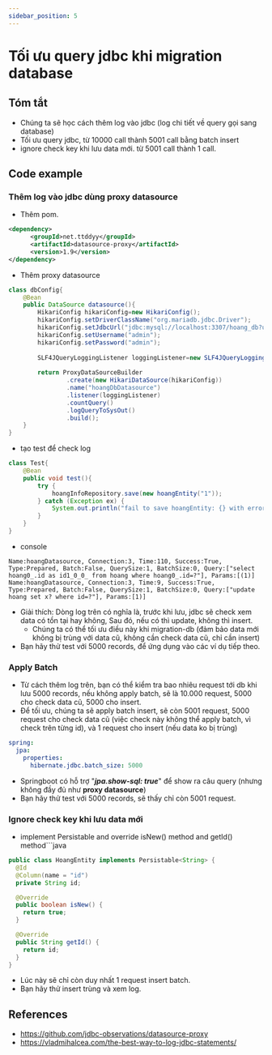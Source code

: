 ```yaml
---
sidebar_position: 5
---
```


# Tối ưu query jdbc khi migration database

## Tóm tắt
- Chúng ta sẽ học cách thêm log vào jdbc (log chi tiết về query gọi sang database) 
- Tối ưu query jdbc, từ 10000 call thành 5001 call bằng batch insert
- ignore check key khi lưu data mới. từ 5001 call thành 1 call.

## Code example
### Thêm log vào jdbc dùng **proxy datasource**
- Thêm pom.
```xml
<dependency>
      <groupId>net.ttddyy</groupId>
      <artifactId>datasource-proxy</artifactId>
      <version>1.9</version>
</dependency>
```
- Thêm proxy datasource
```java
class dbConfig{
    @Bean
    public DataSource datasource(){
        HikariConfig hikariConfig=new HikariConfig();
        hikariConfig.setDriverClassName("org.mariadb.jdbc.Driver");
        hikariConfig.setJdbcUrl("jdbc:mysql://localhost:3307/hoang_db?useSSL=false&useUnicode=yes&characterEncoding=UTF-8");
        hikariConfig.setUsername("admin");
        hikariConfig.setPassword("admin");
    
        SLF4JQueryLoggingListener loggingListener=new SLF4JQueryLoggingListener();
    
        return ProxyDataSourceBuilder
                .create(new HikariDataSource(hikariConfig))
                .name("hoangDbDatasource")
                .listener(loggingListener)
                .countQuery()
                .logQueryToSysOut()
                .build();
    }
}
```
- tạo test để check log
```java
class Test{
    @Bean
    public void test(){
        try {
            hoangInfoRepository.save(new hoangEntity("1"));
        } catch (Exception ex) {
            System.out.println("fail to save hoangEntity: {} with error" + ex);
        }
    }
}
```
- console
```
Name:hoangDatasource, Connection:3, Time:110, Success:True, Type:Prepared, Batch:False, QuerySize:1, BatchSize:0, Query:["select hoang0_.id as id1_0_0_ from hoang where hoang0_.id=?"], Params:[(1)]
Name:hoangDatasource, Connection:3, Time:9, Success:True, Type:Prepared, Batch:False, QuerySize:1, BatchSize:0, Query:["update hoang set x? where id=?"], Params:[1)]
```
- Giải thích: Dòng log trên có nghĩa là, trước khi lưu, jdbc sẽ check xem data có tồn tại hay không, Sau đó, nếu có thì update, không thì insert.
  - Chúng ta có thể tối ưu điều này khi migration-db (đảm bảo data mới không bị trùng với data cũ, không cần check data cũ, chỉ cần insert)
- Bạn hãy thử test với 5000 records, để ứng dụng vào các ví dụ tiếp theo.

### Apply Batch
- Từ cách thêm log trên, bạn có thể kiểm tra bao nhiêu request tới db khi lưu 5000 records, nếu không apply batch, sẽ là 10.000 request, 5000 cho check data cũ, 5000 cho insert.
- Để tối ưu, chúng ta sẽ apply batch insert, sẽ còn 5001 request, 5000 request cho check data cũ (việc check này không thể apply batch, vì check trên từng id), và 1 request cho insert (nếu data ko bị trùng)
```yaml
spring:
  jpa:
    properties:
      hibernate.jdbc.batch_size: 5000
```
- Springboot có hỗ trợ "**_jpa.show-sql: true_**" để show ra câu query (nhưng không đầy đủ như **proxy datasource**)
- Bạn hãy thử test với 5000 records, sẽ thấy chỉ còn 5001 request.

### Ignore check key khi lưu data mới
- implement Persistable and override isNew() method and getId() method```java
```java
public class HoangEntity implements Persistable<String> {
  @Id
  @Column(name = "id")
  private String id;

  @Override
  public boolean isNew() {
    return true;
  }

  @Override
  public String getId() {
    return id;
  }
}
```
- Lúc này sẽ chỉ còn duy nhất 1 request insert batch. 
- Bạn hãy thử insert trùng và xem log.

## References
- https://github.com/jdbc-observations/datasource-proxy
- https://vladmihalcea.com/the-best-way-to-log-jdbc-statements/